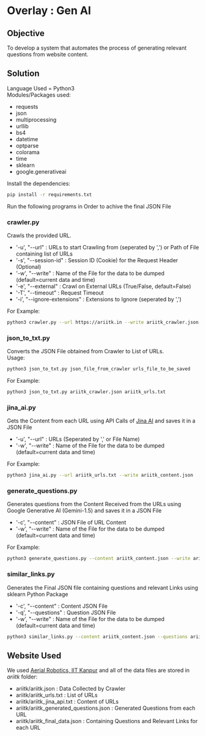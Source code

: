 # Overlay : Gen AI
## Objective
To develop a system that automates the process of generating relevant questions from website content.
## Solution
Language Used = Python3 <br />
Modules/Packages used:
* requests
* json
* multiprocessing
* urllib
* bs4
* datetime
* optparse
* colorama
* time
* sklearn
* google.generativeai
<!-- -->
Install the dependencies:
```bash
pip install -r requirements.txt
```
Run the following programs in Order to achive the final JSON File
### crawler.py
Crawls the provided URL.
* '-u', "--url" : URLs to start Crawling from (seperated by ',') or Path of File containing list of URLs
* '-s', "--session-id" : Session ID (Cookie) for the Request Header (Optional)
* '-w', "--write" : Name of the File for the data to be dumped (default=current data and time)
* '-e', "--external" : Crawl on External URLs (True/False, default=False)
* '-T', "--timeout" : Request Timeout
* '-i', "--ignore-extensions" : Extensions to Ignore (seperated by ',')
<!-- -->
For Example:
```bash
python3 crawler.py --url https://ariitk.in --write ariitk_crawler.json
```
### json_to_txt.py
Converts the JSON File obtained from Crawler to List of URLs.<br />
Usage:
```bash
python3 json_to_txt.py json_file_from_crawler urls_file_to_be_saved
```
For Example:
```bash
python3 json_to_txt.py ariitk_crawler.json ariitk_urls.txt
```
### jina_ai.py
Gets the Content from each URL using API Calls of [Jina AI](https://jina.ai/) and saves it in a JSON File
* '-u', "--url" : URLs (Seperated by ',' or File Name)
* '-w', "--write" : Name of the File for the data to be dumped (default=current data and time)
<!-- -->
For Example:
```bash
python3 jina_ai.py --url ariitk_urls.txt --write ariitk_content.json
```
### generate_questions.py
Generates questions from the Content Received from the URLs using Google Generative AI (Gemini-1.5) and saves it in a JSON File
* '-c', "--content" : JSON File of URL Content
* '-w', "--write" : Name of the File for the data to be dumped (default=current data and time)
<!-- -->
For Example:
```bash
python3 generate_questions.py --content ariitk_content.json --write ariitk_questions.json
```
### similar_links.py
Generates the Final JSON file containing questions and relevant Links using sklearn Python Package
* '-c', "--content" : Content JSON File
* '-q', "--questions" : Question JSON File
* '-w', "--write" : Name of the File for the data to be dumped (default=current data and time)
<!-- -->
```bash
python3 similar_links.py --content ariitk_content.json --questions ariitk_questions.json --write ariitk_final_file.json
```
## Website Used
We used [Aerial Robotics, IIT Kanpur](https://ariitk.in) and all of the data files are stored in *ariitk* folder:
* ariitk/ariitk.json : Data Collected by Crawler
* ariitk/ariitk_urls.txt : List of URLs
* ariitk/ariitk_jina_api.txt : Content of URLs
* ariitk/ariitk_generated_questions.json : Generated Questions from each URL
* ariitk/ariitk_final_data.json : Containing Questions and Relevant Links for each URL
